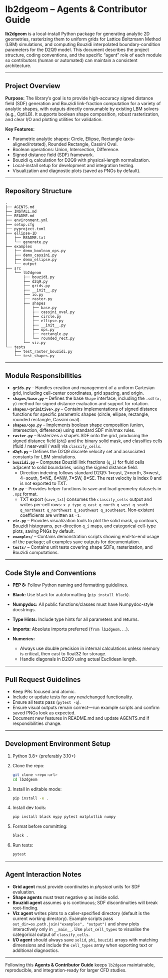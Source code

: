 # lb2dgeom – Agents & Contributor Guide

**lb2dgeom** is a local-install Python package for generating analytic 2D geometries, rasterizing them to uniform grids for Lattice Boltzmann Method (LBM) simulations, and computing Bouzidi interpolated boundary-condition parameters for the D2Q9 model.
This document describes the project structure, coding conventions, and the specific “agent” role of each module so contributors (human or automated) can maintain a consistent architecture.

---

## Project Overview

**Purpose:**
The library’s goal is to provide high-accuracy signed distance field (SDF) generation and Bouzidi link-fraction computation for a variety of analytic shapes, with outputs directly consumable by existing LBM solvers (e.g., OptiLB). It supports boolean shape composition, robust rasterization, and clear I/O and plotting utilities for validation.

**Key Features:**

* Parametric analytic shapes: Circle, Ellipse, Rectangle (axis-aligned/rotated), Rounded Rectangle, Cassini Oval.
* Boolean operations: Union, Intersection, Difference.
* Signed distance field (SDF) framework.
* Bouzidi qᵢ calculation for D2Q9 with physical-length normalization.
* Local-install setup for development and integration testing.
* Visualization and diagnostic plots (saved as PNGs by default).

---

## Repository Structure

```
.
├── AGENTS.md
├── INSTALL.md
├── README.md
├── environment.yml
├── setup.cfg
├── pyproject.toml
├── ellipse-1D
│   ├── README.txt
│   └── generate.py
├── examples
│   ├── demo_boolean_ops.py
│   ├── demo_cassini.py
│   ├── demo_ellipse.py
│   └── output
├── src
│   └── lb2dgeom
│       ├── bouzidi.py
│       ├── d2q9.py
│       ├── grids.py
│       ├── __init__.py
│       ├── io.py
│       ├── raster.py
│       ├── shapes
│       │   ├── base.py
│       │   ├── cassini_oval.py
│       │   ├── circle.py
│       │   ├── ellipse.py
│       │   ├── __init__.py
│       │   ├── ops.py
│       │   ├── rectangle.py
│       │   └── rounded_rect.py
│       └── viz.py
└── tests
    ├── test_raster_bouzidi.py
    └── test_shapes.py
```

---

## Module Responsibilities

* **`grids.py`** – Handles creation and management of a uniform Cartesian grid, including cell-center coordinates, grid spacing, and origin.
* **`shapes/base.py`** – Defines the base `Shape` interface, including the `.sdf(x, y)` method for signed distance evaluation and support for rotation.
* **`shapes/<primitive>.py`** – Contains implementations of signed distance functions for specific parametric shapes (circle, ellipse, rectangle, rounded rectangle, Cassini oval).
* **`shapes/ops.py`** – Implements boolean shape composition (union, intersection, difference) using standard SDF min/max rules.
* **`raster.py`** – Rasterizes a shape’s SDF onto the grid, producing the signed distance field (`phi`) and the binary solid mask, and classifies cells (fluid / near-wall / wall) via `classify_cells`.
* **`d2q9.py`** – Defines the D2Q9 discrete velocity set and associated constants for LBM simulations.
* **`bouzidi.py`** – Computes Bouzidi link fractions (`q_i`) for fluid cells adjacent to solid boundaries, using the signed distance field.
  - Direction indexing follows standard D2Q9: 1=east, 2=north, 3=west, 4=south, 5=NE, 6=NW, 7=SW, 8=SE. The rest velocity is index 0 and is not exported to TXT.
* **`io.py`** – Provides helper functions to save and load geometry datasets in `.npz` format.
  - TXT export (`save_txt`) consumes the `classify_cells` output and writes per‑cell rows: `x y type q_east q_north q_west q_south q_northeast q_northwest q_southwest q_southeast`. Non‑existent coefficients are written as `-1`.
* **`viz.py`** – Provides visualization tools to plot the solid mask, φ contours, Bouzidi histograms, per-direction `q_i` maps, and categorical cell-type plots, saving PNGs by default.
* **`examples/`** – Contains demonstration scripts showing end-to-end usage of the package; all examples save outputs for documentation.
* **`tests/`** – Contains unit tests covering shape SDFs, rasterization, and Bouzidi computations.

---

## Code Style and Conventions

* **PEP 8:** Follow Python naming and formatting guidelines.
* **Black:** Use `black` for autoformatting (`pip install black`).
* **Numpydoc:** All public functions/classes must have Numpydoc-style docstrings.
* **Type Hints:** Include type hints for all parameters and returns.
* **Imports:** Absolute imports preferred (`from lb2dgeom...`).
* **Numerics:**

  * Always use double precision in internal calculations unless memory is critical, then cast to float32 for storage.
  * Handle diagonals in D2Q9 using actual Euclidean length.

---

## Pull Request Guidelines

* Keep PRs focused and atomic.
* Include or update tests for any new/changed functionality.
* Ensure all tests pass (`pytest -q`).
* Ensure visual outputs remain correct—run example scripts and confirm saved PNGs look as expected.
* Document new features in README.md and update AGENTS.md if responsibilities change.

---

## Development Environment Setup

1. Python 3.8+ (preferably 3.10+)
2. Clone the repo:

   ```bash
   git clone <repo-url>
   cd lb2dgeom
   ```
3. Install in editable mode:

   ```bash
   pip install -e .
   ```
4. Install dev tools:

   ```bash
   pip install black mypy pytest matplotlib numpy
   ```
5. Format before committing:

   ```bash
   black .
   ```
6. Run tests:

   ```bash
   pytest
   ```

---

## Agent Interaction Notes

* **Grid agent** must provide coordinates in *physical* units for SDF evaluation.
* **Shape agents** must treat negative φ as inside solid.
* **Bouzidi agent** assumes φ is continuous; SDF discontinuities will break root-finding.
* **Viz agent** writes plots to a caller-specified directory (default is the
  current working directory). Example scripts pass
  `out_dir=os.path.join("examples", "output")` and show plots interactively
  only in `__main__`. Use `plot_cell_types` to visualise the categorical output
  of `classify_cells`.
* **I/O agent** should always save `solid`, `phi`, `bouzidi` arrays with matching
  dimensions and include the `cell_types` array when exporting text or
  additional diagnostics.

---

Following this **Agents & Contributor Guide** keeps `lb2dgeom` maintainable, reproducible, and integration-ready for larger CFD studies.
